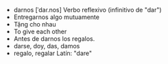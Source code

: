 - darnos	[ˈdaɾ.nos]	Verbo reflexivo (infinitivo de "dar")  
- Entregarnos algo mutuamente  
- Tặng cho nhau  
- To give each other  
- Antes de darnos los regalos.  
- darse, doy, das, damos  
- regalo, regalar	Latín: "dare"